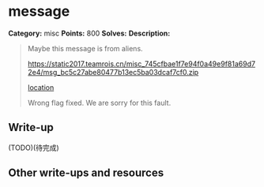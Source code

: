 # message

**Category:** misc
**Points:** 800
**Solves:** 
**Description:**

>  Maybe this message is from aliens.
>
> <https://static2017.teamrois.cn/misc_745cfbae1f7e94f0a49e9f81a69d72e4/msg_bc5c27abe80477b13ec5ba03dcaf7cf0.zip>
>
> [location](msg_bc5c27abe80477b13ec5ba03dcaf7cf0.zip)
>
> Wrong flag fixed. We are sorry for this fault.

## Write-up

(TODO)(待完成)

## Other write-ups and resources
